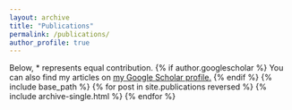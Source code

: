 ```yaml
---
layout: archive
title: "Publications"
permalink: /publications/
author_profile: true
---
```

Below, \* represents equal contribution.
{% if author.googlescholar %}
  You can also find my articles on <u><a href="{{author.googlescholar}}">my Google Scholar profile</a>.</u>
{% endif %}
{% include base_path %}
{% for post in site.publications reversed %}
  {% include archive-single.html %}
{% endfor %}
